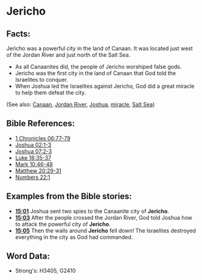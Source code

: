 # Jericho #

## Facts: ##

Jericho was a powerful city in the land of Canaan. It was located just west of the Jordan River and just north of the Salt Sea.

* As all Canaanites did, the people of Jericho worshiped false gods.
* Jericho was the first city in the land of Canaan that God told the Israelites to conquer.
* When Joshua led the Israelites against Jericho, God did a great miracle to help them defeat the city.

(See also: [Canaan](../names/canaan.md), [Jordan River](../names/jordanriver.md), [Joshua](../names/joshua.md), [miracle](../kt/miracle.md), [Salt Sea](../names/saltsea.md))

## Bible References: ##

* [1 Chronicles 06:77-79](rc://en/tn/help/1ch/06/77)
* [Joshua 02:1-3](rc://en/tn/help/jos/02/01)
* [Joshua 07:2-3](rc://en/tn/help/jos/07/02)
* [Luke 18:35-37](rc://en/tn/help/luk/18/35)
* [Mark 10:46-48](rc://en/tn/help/mrk/10/46)
* [Matthew 20:29-31](rc://en/tn/help/mat/20/29)
* [Numbers 22:1](rc://en/tn/help/num/22/01)

## Examples from the Bible stories: ##

* __[15:01](rc://en/tn/help/obs/15/01)__ Joshua sent two spies to the Canaanite city of __Jericho__.
* __[15:03](rc://en/tn/help/obs/15/03)__ After the people crossed the Jordan River, God told Joshua how to attack the powerful city of __Jericho__.
* __[15:05](rc://en/tn/help/obs/15/05)__ Then the walls around __Jericho__ fell down! The Israelites destroyed everything in the city as God had commanded.

## Word Data: ##

* Strong's: H3405, G2410
